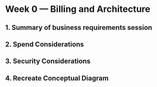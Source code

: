 # Week 0 — Billing and Architecture

## 1. Summary of business requirements session

## 2. Spend Considerations

## 3. Security Considerations

## 4. Recreate Conceptual Diagram